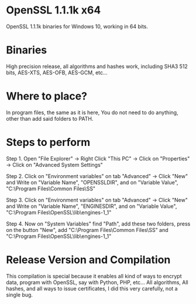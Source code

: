 # OpenSSL 1.1.1k x64

OpenSSL 1.1.1k binaries for Windows 10, working in 64 bits.

# Binaries

High precision release, all algorithms and hashes work, including SHA3 512 bits, AES-XTS, AES-OFB, AES-GCM, etc...

# Where to place?

In program files, the same as it is here, You do not need to do anything, other than add said folders to PATH.

# Steps to perform

Step 1.
Open "File Explorer" -> Right Click "This PC" -> Click on "Properties" -> Click on "Advanced System Settings"

Step 2.
Click on "Environment variables" on tab "Advanced" -> Click "New" and Write on "Variable Name", "OPENSSLDIR", and on "Variable Value", "C:\Program Files\Common Files\SS\"

Step 3.
Click on "Environment variables" on tab "Advanced" -> Click "New" and Write on "Variable Name", "ENGINESDIR", and on "Variable Value", "C:\Program Files\OpenSSL\lib\engines-1_1\"

Step 4.
Now on "System Variables" find "Path", add these two folders, press on the button "New", add "C:\Program Files\Common Files\SS\" and "C:\Program Files\OpenSSL\lib\engines-1_1\"

# Release Version and Compilation

This compilation is special because it enables all kind of ways to encrypt data, program with OpenSSL, say with Python, PHP, etc... All algorithms, All hashes, and all ways to
issue certificates, I did this very carefully, not a single bug.
